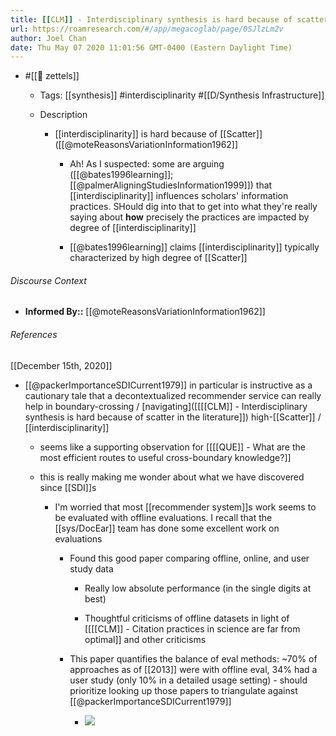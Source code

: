 ```yaml
---
title: [[CLM]] - Interdisciplinary synthesis is hard because of scatter in the literature
url: https://roamresearch.com/#/app/megacoglab/page/0SJlzLm2v
author: Joel Chan
date: Thu May 07 2020 11:01:56 GMT-0400 (Eastern Daylight Time)
---
```


- #[[🌲 zettels]]

    - Tags: [[synthesis]] #interdisciplinarity #[[D/Synthesis Infrastructure]]

    - Description

        - [[interdisciplinarity]] is hard because of [[Scatter]] ([[@moteReasonsVariationInformation1962]]

            - Ah! As I suspected: some are arguing ([[@bates1996learning]]; [[@palmerAligningStudiesInformation1999]]) that [[interdisciplinarity]] influences scholars' information practices. SHould dig into that to get into what they're really saying about __how__ precisely the practices are impacted by degree of [[interdisciplinarity]]

            - [[@bates1996learning]] claims [[interdisciplinarity]] typically characterized by high degree of [[Scatter]]

###### Discourse Context

- **Informed By::** [[@moteReasonsVariationInformation1962]]

###### References

[[December 15th, 2020]]

- [[@packerImportanceSDICurrent1979]] in particular is instructive as a cautionary tale that a decontextualized recommender service can really help in boundary-crossing / [navigating]([[[[CLM]] - Interdisciplinary synthesis is hard because of scatter in the literature]]) high-[[Scatter]] / [[interdisciplinarity]]

    - seems like a supporting observation for [[[[QUE]] - What are the most efficient routes to useful cross-boundary knowledge?]]

    - this is really making me wonder about what we have discovered since [[SDI]]s

        - I'm worried that most [[recommender system]]s work seems to be evaluated with offline evaluations. I recall that the [[sys/DocEar]] team has done some excellent work on evaluations

            - Found this good paper comparing offline, online, and user study data

                - Really low absolute performance (in the single digits at best)

                - Thoughtful criticisms of offline datasets in light of [[[[CLM]] - Citation practices in science are far from optimal]] and other criticisms

            - This paper quantifies the balance of eval methods: ~70% of approaches as of [[2013]] were with offline eval, 34% had a user study (only 10% in a detailed usage setting) - should prioritize looking up those papers to triangulate against [[@packerImportanceSDICurrent1979]]

                - ![](https://firebasestorage.googleapis.com/v0/b/firescript-577a2.appspot.com/o/imgs%2Fapp%2Fmegacoglab%2FrmKRL1R7Mr.png?alt=media&token=d6666784-fc10-45b1-9738-c585fd761281)
